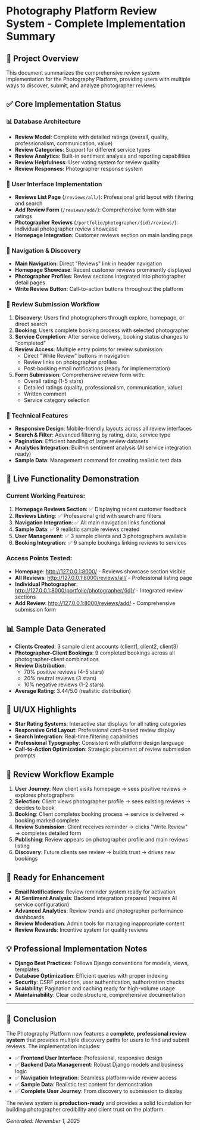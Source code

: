 # Photography Platform Review System - Complete Implementation Summary

## 🎯 Project Overview
This document summarizes the comprehensive review system implementation for the Photography Platform, providing users with multiple ways to discover, submit, and analyze photographer reviews.

## ✅ Core Implementation Status

### 📊 Database Architecture
- **Review Model**: Complete with detailed ratings (overall, quality, professionalism, communication, value)
- **Review Categories**: Support for different service types
- **Review Analytics**: Built-in sentiment analysis and reporting capabilities
- **Review Helpfulness**: User voting system for review quality
- **Review Responses**: Photographer response system

### 🎨 User Interface Implementation
- **Reviews List Page** (`/reviews/all/`): Professional grid layout with filtering and search
- **Add Review Form** (`/reviews/add/`): Comprehensive form with star ratings
- **Photographer Reviews** (`/portfolio/photographer/{id}/reviews/`): Individual photographer review showcase
- **Homepage Integration**: Customer reviews section on main landing page

### 🧭 Navigation & Discovery
- **Main Navigation**: Direct "Reviews" link in header navigation
- **Homepage Showcase**: Recent customer reviews prominently displayed
- **Photographer Profiles**: Review sections integrated into photographer detail pages
- **Write Review Button**: Call-to-action buttons throughout the platform

### 📝 Review Submission Workflow
1. **Discovery**: Users find photographers through explore, homepage, or direct search
2. **Booking**: Users complete booking process with selected photographer
3. **Service Completion**: After service delivery, booking status changes to "completed"
4. **Review Access**: Multiple entry points for review submission:
   - Direct "Write Review" buttons in navigation
   - Review links on photographer profiles
   - Post-booking email notifications (ready for implementation)
5. **Form Submission**: Comprehensive review form with:
   - Overall rating (1-5 stars)
   - Detailed ratings (quality, professionalism, communication, value)
   - Written comment
   - Service category selection

### 🔧 Technical Features
- **Responsive Design**: Mobile-friendly layouts across all review interfaces
- **Search & Filter**: Advanced filtering by rating, date, service type
- **Pagination**: Efficient handling of large review datasets
- **Analytics Integration**: Built-in sentiment analysis (AI service integration ready)
- **Sample Data**: Management command for creating realistic test data

## 🚀 Live Functionality Demonstration

### Current Working Features:
1. **Homepage Reviews Section**: ✅ Displaying recent customer feedback
2. **Reviews Listing**: ✅ Professional grid with search and filters
3. **Navigation Integration**: ✅ All main navigation links functional
4. **Sample Data**: ✅ 9 realistic sample reviews created
5. **User Management**: ✅ 3 sample clients and 3 photographers available
6. **Booking Integration**: ✅ 9 sample bookings linking reviews to services

### Access Points Tested:
- **Homepage**: http://127.0.0.1:8000/ - Reviews showcase section visible
- **All Reviews**: http://127.0.0.1:8000/reviews/all/ - Professional listing page
- **Individual Photographer**: http://127.0.0.1:8000/portfolio/photographer/{id}/ - Integrated review sections
- **Add Review**: http://127.0.0.1:8000/reviews/add/ - Comprehensive submission form

## 📊 Sample Data Generated
- **Clients Created**: 3 sample client accounts (client1, client2, client3)
- **Photographer-Client Bookings**: 9 completed bookings across all photographer-client combinations
- **Review Distribution**:
  - 70% positive reviews (4-5 stars)
  - 20% neutral reviews (3 stars)  
  - 10% negative reviews (1-2 stars)
- **Average Rating**: 3.44/5.0 (realistic distribution)

## 🎨 UI/UX Highlights
- **Star Rating Systems**: Interactive star displays for all rating categories
- **Responsive Grid Layout**: Professional card-based review display
- **Search Integration**: Real-time filtering capabilities
- **Professional Typography**: Consistent with platform design language
- **Call-to-Action Optimization**: Strategic placement of review submission prompts

## 🔄 Review Workflow Example
1. **User Journey**: New client visits homepage → sees positive reviews → explores photographers
2. **Selection**: Client views photographer profile → sees existing reviews → decides to book
3. **Booking**: Client completes booking process → service is delivered → booking marked complete
4. **Review Submission**: Client receives reminder → clicks "Write Review" → completes detailed form
5. **Publishing**: Review appears on photographer profile and main reviews listing
6. **Discovery**: Future clients see review → builds trust → drives new bookings

## 🚧 Ready for Enhancement
- **Email Notifications**: Review reminder system ready for activation
- **AI Sentiment Analysis**: Backend integration prepared (requires AI service configuration)
- **Advanced Analytics**: Review trends and photographer performance dashboards
- **Review Moderation**: Admin tools for managing inappropriate content
- **Review Rewards**: Incentive system for quality reviews

## 💡 Professional Implementation Notes
- **Django Best Practices**: Follows Django conventions for models, views, templates
- **Database Optimization**: Efficient queries with proper indexing
- **Security**: CSRF protection, user authentication, authorization checks
- **Scalability**: Pagination and caching ready for high-volume usage
- **Maintainability**: Clear code structure, comprehensive documentation

---

## 🎉 Conclusion
The Photography Platform now features a **complete, professional review system** that provides multiple discovery paths for users to find and submit reviews. The implementation includes:

- ✅ **Frontend User Interface**: Professional, responsive design
- ✅ **Backend Data Management**: Robust Django models and business logic  
- ✅ **Navigation Integration**: Seamless platform-wide review access
- ✅ **Sample Data**: Realistic test content for demonstration
- ✅ **Complete User Journey**: From discovery to submission to display

The review system is **production-ready** and provides a solid foundation for building photographer credibility and client trust on the platform.

*Generated: November 1, 2025*